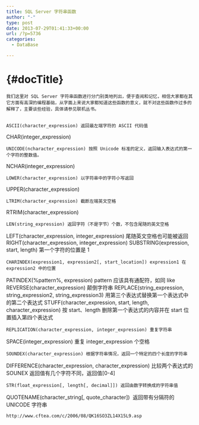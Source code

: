 ```yaml
---
title: SQL Server 字符串函数
author: "-"
type: post
date: 2013-07-29T01:41:33+00:00
url: /?p=5736
categories:
  - DataBase

---
```

#  {#docTitle}




  
    我们这里对 SQL Server 字符串函数进行分门别类地列出，便于查阅和记忆，相信大家都在其它方面有高深的编程基础，从字面上来说大家都知道这些函数的意义，就不对这些函数作过多的解释了，主要谈些经验，具体请参见联机丛书。
  
  
    ASCII(character_expression) 返回最左端字符的 ASCII 代码值
 CHAR(integer_expression)
  
  
    UNICODE(ncharacter_expression) 按照 Unicode 标准的定义，返回输入表达式的第一个字符的整数值。
 NCHAR(integer_expression)
  
  
    LOWER(character_expression) 以字符串中的字符小写返回
 UPPER(character_expression)
  
  
    LTRIM(character_expression) 截断左端英文空格
 RTRIM(character_expression)
  
  
    LEN(string_expression) 返回字符（不是字节）个数，不包含尾随的英文空格
 LEFT(character_expression, integer_expression) 尾随英文空格也可能被返回
 RIGHT(character_expression, integer_expression)
 SUBSTRING(expression, start, length) 第一个字符的位置是 1
  
  
    CHARINDEX(expression1, expression2[, start_location]) expression1 在 expression2 中的位置
 PATINDEX(%pattern%, expression) pattern 应该具有通配符，如同 like
 REVERSE(character_expression) 颠倒字符串
 REPLACE(string_expression, string_expression2, string_expression3) 用第三个表达式替换第一个表达式中的第二个表达式
 STUFF(character_expression, start, length, character_expression) 按 start、length 删除第一个表达式的内容并在 start 位置插入第四个表达式
  
  
    REPLICATION(character_expression, integer_expression) 重复字符串
 SPACE(integer_expression) 重复 integer_expression 个空格
  
  
    SOUNDEX(character_expression) 根据字符串情况，返回一个特定的四个长度的字符串
 DIFFERENCE(character_expression, character_expression) 比较两个表达式的 SOUNEX 返回值有几个字符不同，返回值[0-4]
  
  
    STR(float_expression[, length[, decimal]]) 返回由数字转换成的字符串值
 QUOTENAME(character_string[, quote_character])  返回带有分隔符的 UNICODE 字符串
  
  
    http://www.cftea.com/c/2006/08/QK16SO3ZL14X15L9.asp
  
